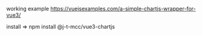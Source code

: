 working example https://vuejsexamples.com/a-simple-chartjs-wrapper-for-vue3/

install => npm install @j-t-mcc/vue3-chartjs
